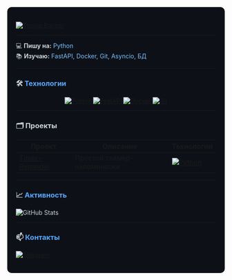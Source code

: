 <div style="background-color: #0d1117; color: #c9d1d9; padding: 20px; border-radius: 10px;">

[![Typing Banner](https://readme-typing-svg.herokuapp.com?font=Fira+Code&size=25&duration=3000&color=58a6ff¢er=true&vCenter=true&width=1000&lines=Привет+👋)](https://git.io/typing-svg)

---
💻 **Пишу на:** <span style="color: #79c0ff">Python</span>  
📚 **Изучаю:** <span style="color: #79c0ff">FastAPI, Docker, Git, Asyncio, БД</span>

---

### 🛠️ <span style="color: #58a6ff">Технологии</span>
<p align="center">
  <a href="https://www.python.org" target="_blank"><img src="https://skillicons.dev/icons?i=python" title="Python" alt="Python"></a>
  <a href="https://fastapi.tiangolo.com" target="_blank"><img src="https://skillicons.dev/icons?i=fastapi" title="FastAPI" alt="FastAPI"></a>
  <a href="https://www.docker.com" target="_blank"><img src="https://skillicons.dev/icons?i=docker" title="Docker" alt="Docker"></a>
  <a href="https://git-scm.com" target="_blank"><img src="https://skillicons.dev/icons?i=git" title="Git" alt="Git"></a>
</p>

---

### 🗂️ Проекты
| Проект | Описание | Технологии |
|--------|----------|------------|
| [Timer-Reminder](https://github.com/whxtelyy/timer-reminder) | Простой таймер-напоминалка | [![Python](https://img.shields.io/badge/Python-3776AB?style=flat-square&logo=python&logoColor=white&labelColor=161b22)](https://www.python.org) |

---

### 📈 <span style="color: #58a6ff">Активность</span>  
![GitHub Stats](https://github-readme-stats.vercel.app/api?username=whxtelyy&show_icons=true&theme=dark&hide_border=true&bg_color=0d1117&title_color=58a6ff&text_color=c9d1d9&icon_color=79c0ff)  

---

### 📫 <span style="color: #58a6ff">Контакты</span>  

[![Telegram](https://img.shields.io/badge/Telegram-whxtelyy-26A5E4?style=flat-square&logo=telegram&logoColor=white&labelColor=161b22)](https://t.me/whxtelyy)

</div>
